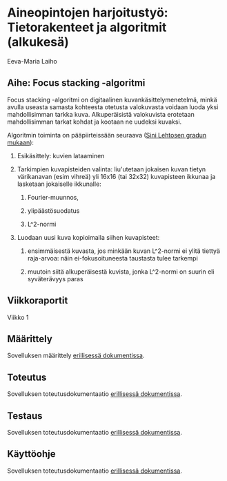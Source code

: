 # Aineopintojen harjoitustyö: Tietorakenteet ja algoritmit (alkukesä)

Eeva-Maria Laiho

## Aihe: Focus stacking -algoritmi

Focus stacking -algoritmi on digitaalinen kuvankäsittelymenetelmä, minkä avulla useasta samasta kohteesta otetusta valokuvasta voidaan luoda yksi mahdollisimman tarkka kuva. Alkuperäisistä valokuvista erotetaan mahdollisimman tarkat kohdat ja kootaan ne uudeksi kuvaksi.

Algoritmin toiminta on pääpiirteissään seuraava ([Sini Lehtosen gradun mukaan](https://helda.helsinki.fi/bitstream/handle/10138/154047/GraduSini.pdf?sequence=3)):

1. Esikäsittely: kuvien lataaminen 

2. Tarkimpien kuvapisteiden valinta: liu'utetaan jokaisen kuvan tietyn värikanavan (esim vihreä) yli 16x16 (tai 32x32) kuvapisteen ikkunaa ja lasketaan jokaiselle ikkunalle:

    1. Fourier-muunnos,

    2. ylipäästösuodatus

    3. L^2-normi

3. Luodaan uusi kuva kopioimalla siihen kuvapisteet:
    
    1. ensimmäisestä kuvasta, jos minkään kuvan L^2-normi ei ylitä tiettyä raja-arvoa: näin ei-fokusoituneesta taustasta tulee tarkempi
    
    2. muutoin siitä alkuperäisestä kuvista, jonka L^2-normi on suurin eli syväterävyys paras


## Viikkoraportit

Viikko 1

## Määrittely

Sovelluksen määrittely [erillisessä dokumentissa](documentation/specification.md).

## Toteutus

Sovelluksen toteutusdokumentaatio [erillisessä dokumentissa](documentation/implementation.md).

## Testaus

Sovelluksen toteutusdokumentaatio [erillisessä dokumentissa](documentation/testing.md).

## Käyttöohje

Sovelluksen toteutusdokumentaatio [erillisessä dokumentissa](documentation/userguide.md).
